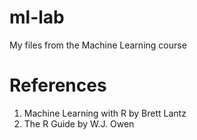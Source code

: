 # ml-lab
My files from the Machine Learning course

# References
1. Machine Learning with R by Brett Lantz
2. The R Guide by W.J. Owen
